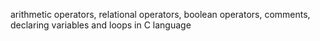 arithmetic operators, relational operators, boolean operators, comments, declaring variables and loops in C language
